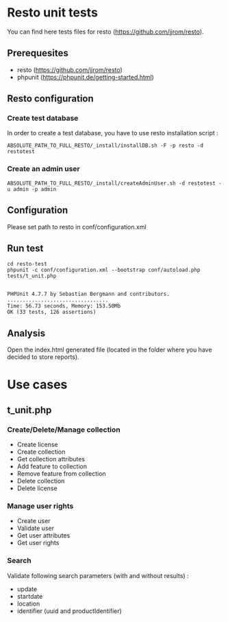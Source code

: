 # Resto unit tests

You can find here tests files for resto (https://github.com/jjrom/resto).

## Prerequesites

* resto (https://github.com/jjrom/resto)
* phpunit (https://phpunit.de/getting-started.html)    

## Resto configuration

### Create test database

In order to create a test database, you have to use resto installation script :

    ABSOLUTE_PATH_TO_FULL_RESTO/_install/installDB.sh -F -p resto -d restotest

### Create an admin user

    ABSOLUTE_PATH_TO_FULL_RESTO/_install/createAdminUser.sh -d restotest -u admin -p admin

## Configuration

Please set path to resto in conf/configuration.xml
   
## Run test 
    
    cd resto-test
    phpunit -c conf/configuration.xml --bootstrap conf/autoload.php tests/t_unit.php


    PHPUnit 4.7.7 by Sebastian Bergmann and contributors.
    .................................
    Time: 56.73 seconds, Memory: 153.50Mb
    OK (33 tests, 126 assertions)


## Analysis

Open the index.html generated file (located in the folder where you have decided to store reports).

# Use cases

## t_unit.php

### Create/Delete/Manage collection

* Create license
* Create collection
* Get collection attributes
* Add feature to collection
* Remove feature from collection
* Delete collection
* Delete license

### Manage user rights

* Create user
* Validate user
* Get user attributes
* Get user rights

### Search 

Validate following search parameters (with and without results) :
* update
* startdate
* location
* identifier (uuid and productIdentifier)
